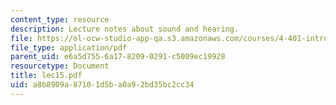 ```yaml
---
content_type: resource
description: Lecture notes about sound and hearing.
file: https://ol-ocw-studio-app-qa.s3.amazonaws.com/courses/4-401-introduction-to-building-technology-spring-2006/a8b8909a87101d5ba0a92bd35bc2cc34_lec15.pdf
file_type: application/pdf
parent_uid: e6a5d755-6a17-8209-0291-c5009ec19928
resourcetype: Document
title: lec15.pdf
uid: a8b8909a-8710-1d5b-a0a9-2bd35bc2cc34
---
```

